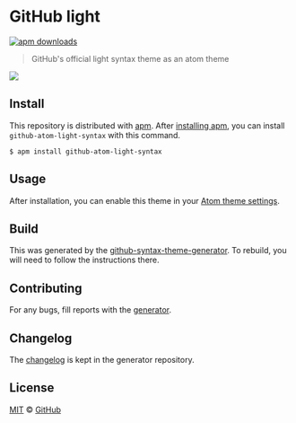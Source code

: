 # GitHub light

[![apm downloads](https://img.shields.io/apm/dm/github-atom-light-syntax.svg?maxAge=2592000)](https://atom.io/packages/github-atom-light-syntax)

> GitHub's official light syntax theme as an atom theme

![](https://cloud.githubusercontent.com/assets/54012/16179343/c0a78672-3630-11e6-80b1-eb0a0b647225.png)

## Install

This repository is distributed with [apm][apm]. After [installing apm][install-apm], you can install `github-atom-light-syntax` with this command.

```
$ apm install github-atom-light-syntax
```

## Usage

After installation, you can enable this theme in your [Atom theme settings](http://flight-manual.atom.io/using-atom/sections/atom-packages/#_atom_themes).

## Build

This was generated by the [github-syntax-theme-generator](https://github.com/primer/github-syntax-theme-generator). To rebuild, you will need to follow the instructions there.

## Contributing

For any bugs, fill reports with the [generator](https://github.com/primer/github-syntax-theme-generator/issues).

## Changelog

The [changelog](https://github.com/primer/github-syntax-theme-generator/blob/master/CHANGELOG.md) is kept in the generator repository.

## License

[MIT](./LICENSE) &copy; [GitHub](https://github.com/)

[docs]: http://primercss.io/
[npm]: https://www.npmjs.com/
[install-npm]: https://docs.npmjs.com/getting-started/installing-node
[install-apm]: https://github.com/atom/apm#installing
[sass]: http://sass-lang.com/
[apm]: https://atom.io/themes

